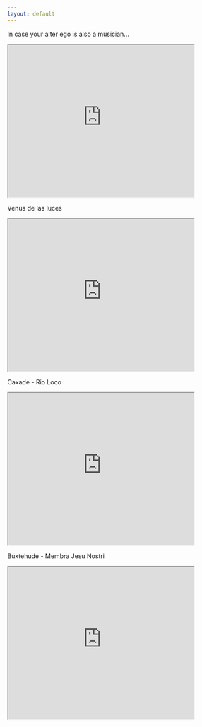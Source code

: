 ```yaml
---
layout: default
---
```


In case your alter ego is also a musician...

<iframe width="420" height="345" src="https://www.youtube.com/embed/DeehD4Y5tfA">
</iframe>

Venus de las luces

<iframe width="420" height="345" src="https://www.youtube.com/embed/FrJashZ09Go">
</iframe>

Caxade - Rio Loco

<iframe width="420" height="345" src="https://www.youtube.com/embed/CdEIERNBad0">
</iframe>

Buxtehude - Membra Jesu Nostri

<iframe width="420" height="345" src="https://www.youtube.com/embed/gAg0haXkMlM">
</iframe>

